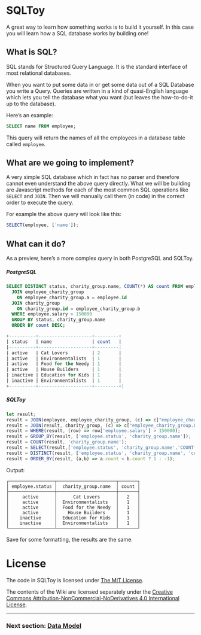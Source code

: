 # SQLToy

A great way to learn how something works is to build it yourself. In this case you will learn how a SQL database works by building one!

## What is SQL?

SQL stands for Structured Query Language. It is the standard interface of most relational databases.

When you want to put some data in or get some data out of a SQL Database you write a Query. Queries are written in a kind of quasi-English language which lets you tell the database what you want (but leaves the how-to-do-it up to the database).

Here’s an example:

```sql
SELECT name FROM employee;
```

This query will return the names of all the employees in a database table called `employee`.

## What are we going to implement?

A very simple SQL database which in fact has no parser and therefore cannot even understand the above query directly. What we will be building are Javascript methods for each of the most common SQL operations like `SELECT` and `JOIN`. Then we will manually call them (in code) in the correct order to execute the query.

For example the above query will look like this:

```javascript
SELECT(employee, ['name']);
```

## What can it do?

As a preview, here’s a more complex query in both PostgreSQL and SQLToy.

##### PostgreSQL
```SQL
SELECT DISTINCT status, charity_group.name, COUNT(*) AS count FROM employee
  JOIN employee_charity_group 
    ON employee_charity_group.a = employee.id
  JOIN charity_group
    ON charity_group.id = employee_charity_group.b
  WHERE employee.salary > 150000
  GROUP BY status, charity_group.name
  ORDER BY count DESC;

+----------+--------------------+---------+
| status   | name               | count   |
|----------+--------------------+---------|
| active   | Cat Lovers         | 2       |
| active   | Environmentalists  | 1       |
| active   | Food for the Needy | 1       |
| active   | House Builders     | 1       |
| inactive | Education for Kids | 1       |
| inactive | Environmentalists  | 1       |
+----------+--------------------+---------+|
```

##### SQLToy
```javascript
let result;
result = JOIN(employee, employee_charity_group, (c) => c["employee_charity_group.A"] === c["employee.id"]);
result = JOIN(result, charity_group, (c) => c["employee_charity_group.B"] === c["charity_group.id"] );
result = WHERE(result, (row) => row['employee.salary'] > 150000);
result = GROUP_BY(result, ['employee.status', 'charity_group.name']);
result = COUNT(result, 'charity_group.name');
result = SELECT(result,['employee.status', 'charity_group.name','COUNT(charity_group.name)'],{'COUNT(charity_group.name)': 'count'})
result = DISTINCT(result, ['employee.status', 'charity_group.name', 'count'])
result = ORDER_BY(result, (a,b) => a.count < b.count ? 1 : -1);
```

Output:

```
┌─────────────────┬──────────────────────┬───────┐
│ employee.status │  charity_group.name  │ count │
├─────────────────┼──────────────────────┼───────┤
│     active      │      Cat Lovers      │   2   │
│     active      │  Environmentalists   │   1   │
│     active      │  Food for the Needy  │   1   │
│     active      │    House Builders    │   1   │
│    inactive     │  Education for Kids  │   1   │
│    inactive     │  Environmentalists   │   1   │
└─────────────────┴──────────────────────┴───────┘
```

Save for some formatting, the results are the same.


# License

The code in SQLToy is licensed under [The MIT License](https://github.com/weinberg/SQLToy/blob/main/LICENSE).

The contents of the Wiki are licensed separately under the [Creative Commons Attribution-NonCommercial-NoDerivatives 4.0 International License](https://github.com/weinberg/SQLToy/wiki/LICENSE).

***

### Next section: [Data Model](https://github.com/weinberg/SQLToy/wiki/Data-Model)
